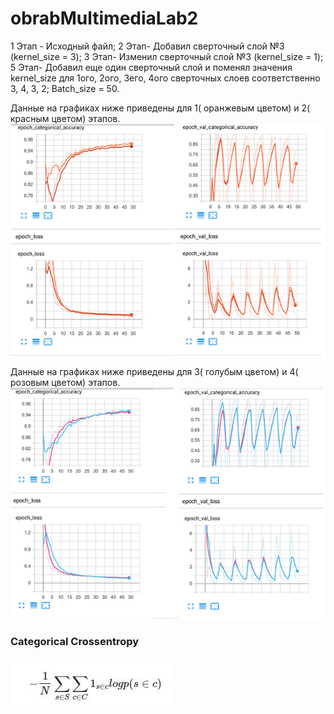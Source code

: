 # obrabMultimediaLab2
1 Этап - Исходный файл;
2 Этап- Добавил сверточный слой №3 (kernel_size = 3);
3 Этап- Изменил сверточный слой №3 (kernel_size = 1);
5 Этап- Добавил еще один сверточный слой и поменял значения kernel_size для 1ого, 2ого, 3его, 4ого сверточных слоев соответственно 3, 4, 3, 2;
Batch_size = 50.

Данные на графиках ниже приведены для 1( оранжевым цветом) и 2( красным цветом) этапов.
![Графики для 1 и 2 этапов](https://github.com/IGRICHINSKYBSU/obrabMultimediaLab2/raw/master/68747470733a2f2f692e6962622e636f2f507232474362362f696d6167652e706e67.png) 


Данные на графиках ниже приведены для 3( голубым цветом) и 4( розовым цветом) этапов.
![Графики для 3 и 4 этапов](https://github.com/IGRICHINSKYBSU/obrabMultimediaLab2/raw/master/68747470733a2f2f692e6962622e636f2f76734e563733592f312e706e67.png) 

### Categorical Crossentropy
![1](https://github.com/IGRICHINSKYBSU/obrabMultimediaLab2/raw/master/cross.jpg) 
